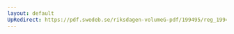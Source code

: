 ```yaml
---
layout: default
UpRedirect: https://pdf.swedeb.se/riksdagen-volumeG-pdf/199495/reg_199495/reg_199495_0002.pdf
---
```

